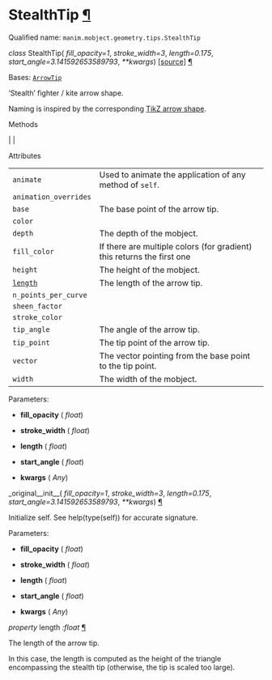 # StealthTip [¶](https://docs.manim.community/en/stable/reference/manim.mobject.geometry.tips.StealthTip.html\#stealthtip "Link to this heading")

Qualified name: `manim.mobject.geometry.tips.StealthTip`

_class_ StealthTip( _fill\_opacity=1_, _stroke\_width=3_, _length=0.175_, _start\_angle=3.141592653589793_, _\*\*kwargs_) [\[source\]](https://docs.manim.community/en/stable/_modules/manim/mobject/geometry/tips.html#StealthTip) [¶](https://docs.manim.community/en/stable/reference/manim.mobject.geometry.tips.StealthTip.html#manim.mobject.geometry.tips.StealthTip "Link to this definition")

Bases: [`ArrowTip`](https://docs.manim.community/en/stable/reference/manim.mobject.geometry.tips.ArrowTip.html#manim.mobject.geometry.tips.ArrowTip "manim.mobject.geometry.tips.ArrowTip")

‘Stealth’ fighter / kite arrow shape.

Naming is inspired by the corresponding
[TikZ arrow shape](https://tikz.dev/tikz-arrows#sec-16.3).

Methods

|
|

Attributes

|     |     |
| --- | --- |
| `animate` | Used to animate the application of any method of `self`. |
| `animation_overrides` |  |
| `base` | The base point of the arrow tip. |
| `color` |  |
| `depth` | The depth of the mobject. |
| `fill_color` | If there are multiple colors (for gradient) this returns the first one |
| `height` | The height of the mobject. |
| [`length`](https://docs.manim.community/en/stable/reference/manim.mobject.geometry.tips.StealthTip.html#manim.mobject.geometry.tips.StealthTip.length "manim.mobject.geometry.tips.StealthTip.length") | The length of the arrow tip. |
| `n_points_per_curve` |  |
| `sheen_factor` |  |
| `stroke_color` |  |
| `tip_angle` | The angle of the arrow tip. |
| `tip_point` | The tip point of the arrow tip. |
| `vector` | The vector pointing from the base point to the tip point. |
| `width` | The width of the mobject. |

Parameters:

- **fill\_opacity** ( _float_)

- **stroke\_width** ( _float_)

- **length** ( _float_)

- **start\_angle** ( _float_)

- **kwargs** ( _Any_)


\_original\_\_init\_\_( _fill\_opacity=1_, _stroke\_width=3_, _length=0.175_, _start\_angle=3.141592653589793_, _\*\*kwargs_) [¶](https://docs.manim.community/en/stable/reference/manim.mobject.geometry.tips.StealthTip.html#manim.mobject.geometry.tips.StealthTip._original__init__ "Link to this definition")

Initialize self. See help(type(self)) for accurate signature.

Parameters:

- **fill\_opacity** ( _float_)

- **stroke\_width** ( _float_)

- **length** ( _float_)

- **start\_angle** ( _float_)

- **kwargs** ( _Any_)


_property_ length _:float_ [¶](https://docs.manim.community/en/stable/reference/manim.mobject.geometry.tips.StealthTip.html#manim.mobject.geometry.tips.StealthTip.length "Link to this definition")

The length of the arrow tip.

In this case, the length is computed as the height of
the triangle encompassing the stealth tip (otherwise,
the tip is scaled too large).